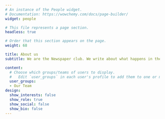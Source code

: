 ```yaml
---
# An instance of the People widget.
# Documentation: https://wowchemy.com/docs/page-builder/
widget: people

# This file represents a page section.
headless: true

# Order that this section appears on the page.
weight: 68

title: About us
subtitle: We are the Newspaper club. We write about what happens in the classroom.

content:
  # Choose which groups/teams of users to display.
  #   Edit `user_groups` in each user's profile to add them to one or more of these groups.
  user_groups:
  - Our Team
design:
  show_interests: false
  show_role: true
  show_social: false
  show_bio: false  
---
```

